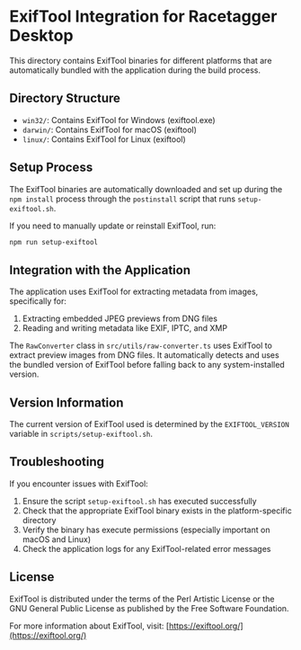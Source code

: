 # ExifTool Integration for Racetagger Desktop

This directory contains ExifTool binaries for different platforms that are automatically bundled with the application during the build process.

## Directory Structure

- `win32/`: Contains ExifTool for Windows (exiftool.exe)
- `darwin/`: Contains ExifTool for macOS (exiftool)
- `linux/`: Contains ExifTool for Linux (exiftool)

## Setup Process

The ExifTool binaries are automatically downloaded and set up during the `npm install` process through the `postinstall` script that runs `setup-exiftool.sh`.

If you need to manually update or reinstall ExifTool, run:

```bash
npm run setup-exiftool
```

## Integration with the Application

The application uses ExifTool for extracting metadata from images, specifically for:

1. Extracting embedded JPEG previews from DNG files
2. Reading and writing metadata like EXIF, IPTC, and XMP

The `RawConverter` class in `src/utils/raw-converter.ts` uses ExifTool to extract preview images from DNG files. It automatically detects and uses the bundled version of ExifTool before falling back to any system-installed version.

## Version Information

The current version of ExifTool used is determined by the `EXIFTOOL_VERSION` variable in `scripts/setup-exiftool.sh`.

## Troubleshooting

If you encounter issues with ExifTool:

1. Ensure the script `setup-exiftool.sh` has executed successfully
2. Check that the appropriate ExifTool binary exists in the platform-specific directory
3. Verify the binary has execute permissions (especially important on macOS and Linux)
4. Check the application logs for any ExifTool-related error messages

## License

ExifTool is distributed under the terms of the Perl Artistic License or the GNU General Public License as published by the Free Software Foundation.

For more information about ExifTool, visit: [https://exiftool.org/](https://exiftool.org/)
